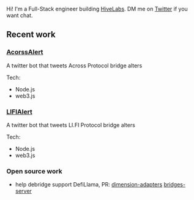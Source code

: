 Hi! I'm a Full-Stack engineer building [HiveLabs](https://twitter.com/HiveLabs_). DM me on [Twitter](https://twitter.com/lei0xcc) if you want chat.

## Recent work
### [AcorssAlert](https://twitter.com/AcrossAlerts)
A twitter bot that tweets Across Protocol bridge alters

Tech:
- Node.js
- web3.js

### [LIFIAlert](https://twitter.com/lifi_alerts)
A twitter bot that tweets LI.FI Protocol bridge alters

Tech:
- Node.js
- web3.js

### Open source work
- help debridge support DefiLlama, PR: [dimension-adapters](https://github.com/DefiLlama/dimension-adapters/pull/997) [bridges-server](https://github.com/DefiLlama/bridges-server/pull/82)
